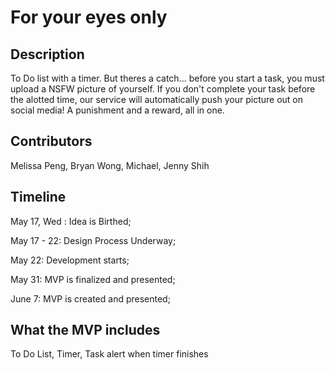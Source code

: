 # For your eyes only


## Description

To Do list with a timer.  But theres a catch... before you start a task, you must upload a NSFW picture of yourself.  If you don't complete your task before the alotted time, our service will automatically push your picture out on social media!  A punishment and a reward, all in one.

## Contributors

Melissa Peng, Bryan Wong, Michael, Jenny Shih

## Timeline


May 17, Wed : Idea is Birthed;

May 17 - 22: Design Process Underway;

May 22: Development starts;

May 31: MVP is finalized and presented;

June 7: MVP is created and presented;


## What the MVP includes

To Do List, Timer, Task alert when timer finishes
